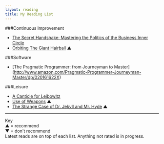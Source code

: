 ```yaml
---
layout: reading
title: My Reading List
---
```


###Continuous Improvement
* [The Secret Handshake: Mastering the Politics of the Business Inner Circle](http://www.amazon.com/Secret-Handshake-Mastering-Politics-Business-ebook/dp/B004ZZJ8MW)
* [Orbiting The Giant Hairball](http://www.amazon.com/Orbiting-Giant-Hairball-Corporate-Surviving/dp/0670879835) &#9650;


###Software
* [The Pragmatic Programmer: from Journeyman to Master] (http://www.amazon.com/Pragmatic-Programmer-Journeyman-Master/dp/020161622X)

###Leisure
* [A Canticle for Leibowitz](http://www.audible.com/pd/Sci-Fi-Fantasy/A-Canticle-for-Leibowitz-Audiobook/B005F5ZBRC)
* [Use of Weapons](http://www.audible.com/pd/Sci-Fi-Fantasy/Use-of-Weapons-Audiobook/B00B505CH0) &#9650;
* [The Strange Case of Dr. Jekyll and Mr. Hyde](http://www.audible.com/pd/Classics/The-Strange-Case-of-Dr-Jekyll-Mr-Hyde-Audiobook/B002V017TA) &#9650;

***
Key  
&#9650; = recommend  
&#9660; = don't recommend  
Latest reads are on top of each list.
Anything not rated is in progress.
